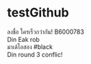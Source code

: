 ﻿# testGithub
ลงชื่อ ใครเร็วกว่ากัน!
B6000783  
Din Eak rob  
มาเด้ไอสอง #black  
Din round 3 conflic!
